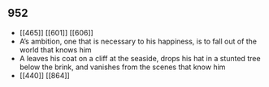 ## 952
- [[465]] [[601]] [[606]] 
- A’s ambition, one that is necessary to his happiness, is to fall out of the world that knows him
- A leaves his coat on a cliff at the seaside, drops his hat in a stunted tree below the brink, and vanishes from the scenes that know him
- [[440]] [[864]] 

